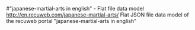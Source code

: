 #"japanese-martial-arts in english" - Flat file data model
http://en.recuweb.com/japanese-martial-arts/
Flat JSON file data model of the recuweb portal "japanese-martial-arts in english"
